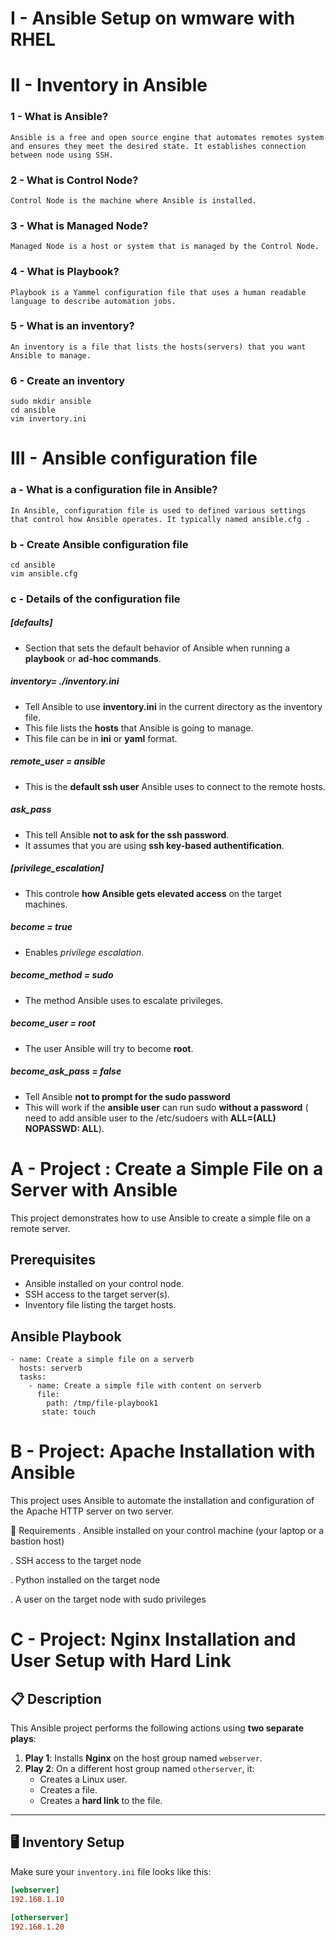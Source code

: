 # I - Ansible Setup on wmware with RHEL

# II - Inventory in Ansible
### 1 - What is Ansible?
```
Ansible is a free and open source engine that automates remotes system and ensures they meet the desired state. It establishes connection between node using SSH.
```
### 2 - What is Control Node?
```
Control Node is the machine where Ansible is installed.
```
### 3 - What  is Managed Node?
```
Managed Node is a host or system that is managed by the Control Node.
```
### 4 - What is Playbook?
```
Playbook is a Yammel configuration file that uses a human readable language to describe automation jobs.
```
### 5 - What is an **inventory**?
```
An inventory is a file that lists the hosts(servers) that you want Ansible to manage.
```
### 6 - Create an inventory
```
sudo mkdir ansible
cd ansible
vim invertory.ini
```
# III - Ansible configuration file
### a - What is a configuration file in Ansible?
```
In Ansible, configuration file is used to defined various settings that control how Ansible operates. It typically named ansible.cfg .
```
### b - Create Ansible configuration file
```
cd ansible
vim ansible.cfg
```
### c - Details of the configuration file

##### *[defaults]*
   - Section that sets the default behavior of Ansible when running a **playbook** or **ad-hoc commands**.

##### *inventory= ./inventory.ini* 
 - Tell Ansible to use **inventory.ini** in the current directory as the inventory file.
 - This file lists the **hosts** that Ansible is going to manage.
 - This file can be in **ini** or **yaml** format.

##### *remote_user = ansible*
 - This is the **default ssh user** Ansible uses to connect to the remote hosts.

 ##### *ask_pass*
  - This tell Ansible **not to ask for the ssh password**.
  - It assumes that you are using **ssh key-based authentification**.

##### *[privilege_escalation]*
 - This controle **how Ansible gets elevated access** on the target machines.

 ##### *become = true*
  - Enables *privilege escalation*.

  ##### *become_method = sudo*
   - The method Ansible uses to escalate privileges.

##### *become_user = root*
- The user Ansible will try to become **root**.

##### *become_ask_pass = false*
 - Tell Ansible **not to prompt for the sudo password** 
 - This will work if the **ansible user** can run sudo **without a password** ( need to add ansible user to the /etc/sudoers with **ALL=(ALL)  NOPASSWD: ALL**).

 # A - Project : Create a Simple File on a Server with Ansible

This project demonstrates how to use Ansible to create a simple file on a remote server.

## Prerequisites

- Ansible installed on your control node.
- SSH access to the target server(s).
- Inventory file listing the target hosts.

## Ansible Playbook
```
- name: Create a simple file on a serverb
  hosts: serverb
  tasks:
    - name: Create a simple file with content on serverb
      file:
        path: /tmp/file-playbook1
       state: touch
```
# B - Project: Apache Installation with Ansible
This project uses Ansible to automate the installation and configuration of the Apache HTTP server on two server.

🚀 Requirements
. Ansible installed on your control machine (your laptop or a bastion host)

. SSH access to the target node

. Python installed on the target node

. A user on the target node with sudo privileges

# C - Project: Nginx Installation and User Setup with Hard Link

## 📋 Description

This Ansible project  performs the following actions using **two separate plays**:

1. **Play 1**: Installs **Nginx** on the host group named `webserver`.
2. **Play 2**: On a different host group named `otherserver`, it:
   - Creates a Linux user.
   - Creates a file.
   - Creates a **hard link** to the file.

---

## 🖥️ Inventory Setup

Make sure your `inventory.ini` file looks like this:

```ini
[webserver]
192.168.1.10

[otherserver]
192.168.1.20
